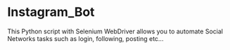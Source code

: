 # Instagram_Bot

This Python script with Selenium WebDriver allows you to automate Social Networks tasks such as login, following, posting etc...
